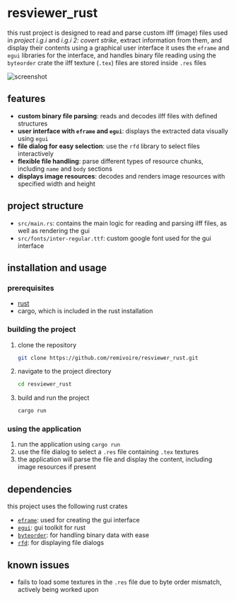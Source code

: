 # resviewer_rust

this rust project is designed to read and parse custom ilff (image) files used in *project i.g.i* and *i.g.i 2: covert strike*, extract information from them, and display their contents using a graphical user interface it uses the `eframe` and `egui` libraries for the interface, and handles binary file reading using the `byteorder` crate 
the ilff texture (`.tex`) files are stored inside `.res` files

![screenshot](https://i.imgur.com/vN69a0O.png)

## features

- **custom binary file parsing**: reads and decodes ilff files with defined structures
- **user interface with `eframe` and `egui`**: displays the extracted data visually using `egui`
- **file dialog for easy selection**: use the `rfd` library to select files interactively
- **flexible file handling**: parse different types of resource chunks, including `name` and `body` sections
- **displays image resources**: decodes and renders image resources with specified width and height

## project structure

- `src/main.rs`: contains the main logic for reading and parsing ilff files, as well as rendering the gui
- `src/fonts/inter-regular.ttf`: custom google font used for the gui interface

## installation and usage

### prerequisites

- [rust](https://www.rust-lang.org/tools/install)
- cargo, which is included in the rust installation

### building the project

1. clone the repository

    ```bash
    git clone https://github.com/remivoire/resviewer_rust.git
    ```

2. navigate to the project directory

    ```bash
    cd resviewer_rust
    ```

3. build and run the project

    ```bash
    cargo run
    ```

### using the application

1. run the application using `cargo run`
2. use the file dialog to select a `.res` file containing `.tex` textures
3. the application will parse the file and display the content, including image resources if present

## dependencies

this project uses the following rust crates

- [`eframe`](https://docs.rs/eframe/latest/eframe/): used for creating the gui interface
- [`egui`](https://docs.rs/egui/latest/egui/): gui toolkit for rust
- [`byteorder`](https://docs.rs/byteorder/latest/byteorder/): for handling binary data with ease
- [`rfd`](https://docs.rs/rfd/latest/rfd/): for displaying file dialogs

## known issues
- fails to load some textures in the `.res` file due to byte order mismatch, actively being worked upon
